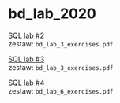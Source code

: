 # bd_lab_2020
[SQL lab #2 ](lab2.md)  
zestaw: `bd_lab_3_exercises.pdf`  

[SQL lab #3](lab3.md)    
zestaw: `bd_lab_3_exercises.pdf`  

[SQL lab #4](lab4.md)    
zestaw: `bd_lab_6_exercises.pdf`  
